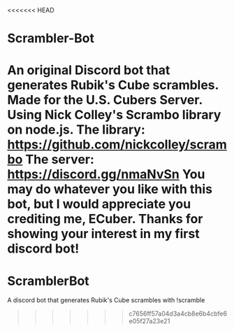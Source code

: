 <<<<<<< HEAD
# Scrambler-Bot
An original Discord bot that generates Rubik's Cube scrambles. Made for the U.S. Cubers Server. Using Nick Colley's Scrambo library on node.js.
The library: https://github.com/nickcolley/scrambo
The server: https://discord.gg/nmaNvSn
You may do whatever you like with this bot, but I would appreciate you crediting me, ECuber.
Thanks for showing your interest in my first discord bot!
=======
# ScramblerBot
A discord bot that generates Rubik's Cube scrambles with !scramble
>>>>>>> c7656ff57a04d3a4cb8e6b4cbfe6e05f27a23e21
